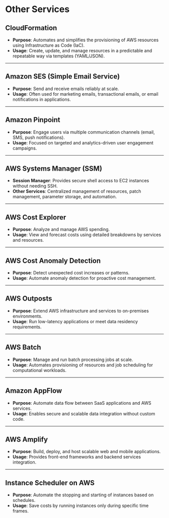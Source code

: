 # Other Services

## CloudFormation
- **Purpose**: Automates and simplifies the provisioning of AWS resources using Infrastructure as Code (IaC).
- **Usage**: Create, update, and manage resources in a predictable and repeatable way via templates (YAML/JSON).

---

## Amazon SES (Simple Email Service)
- **Purpose**: Send and receive emails reliably at scale.
- **Usage**: Often used for marketing emails, transactional emails, or email notifications in applications.

---

## Amazon Pinpoint
- **Purpose**: Engage users via multiple communication channels (email, SMS, push notifications).
- **Usage**: Focused on targeted and analytics-driven user engagement campaigns.

---

## AWS Systems Manager (SSM)
- **Session Manager**: Provides secure shell access to EC2 instances without needing SSH.
- **Other Services**: Centralized management of resources, patch management, parameter storage, and automation.

---

## AWS Cost Explorer
- **Purpose**: Analyze and manage AWS spending.
- **Usage**: View and forecast costs using detailed breakdowns by services and resources.

---

## AWS Cost Anomaly Detection
- **Purpose**: Detect unexpected cost increases or patterns.
- **Usage**: Automate anomaly detection for proactive cost management.

---

## AWS Outposts
- **Purpose**: Extend AWS infrastructure and services to on-premises environments.
- **Usage**: Run low-latency applications or meet data residency requirements.

---

## AWS Batch
- **Purpose**: Manage and run batch processing jobs at scale.
- **Usage**: Automates provisioning of resources and job scheduling for computational workloads.

---

## Amazon AppFlow
- **Purpose**: Automate data flow between SaaS applications and AWS services.
- **Usage**: Enables secure and scalable data integration without custom code.

---

## AWS Amplify
- **Purpose**: Build, deploy, and host scalable web and mobile applications.
- **Usage**: Provides front-end frameworks and backend services integration.

---

## Instance Scheduler on AWS
- **Purpose**: Automate the stopping and starting of instances based on schedules.
- **Usage**: Save costs by running instances only during specific time frames.

